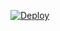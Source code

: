 
[![Deploy](https://www.herokucdn.com/deploy/button.svg)](https://heroku.com/deploy?template=https://github.com/manjubg/superman-1)

